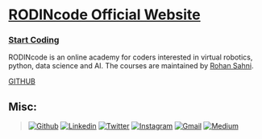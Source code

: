 # [RODINcode Official Website](http://rodincode.github.io)

### [Start Coding](http://rodincode.herokuapp.com)

RODINcode is an online academy for coders interested in virtual robotics, python, data science and AI. 
The courses are maintained by [Rohan Sahni](https://about.me/rohansahni).

[GITHUB](http://github.com/rodincode)

## Misc:

> [![Github](https://img.shields.io/badge/-Github-330c83?style=flat&logo=Github&logoColor=white)](https://github.com/rodincode)
> [![Linkedin](https://img.shields.io/badge/-LinkedIn-330c83?style=flat&logo=Linkedin&logoColor=white)](https://www.linkedin.com/in/rodincode)
> [![Twitter](https://img.shields.io/badge/-Twitter-330c83?style=flat&logo=Twitter&logoColor=white)](https://twitter.com/rodincode)
> [![Instagram](https://img.shields.io/badge/-Instagram-330c83?style=flat&labelColor=330c83&logo=instagram&logoColor=white)](https://www.instagram.com/rodin_code/)
> [![Gmail](https://img.shields.io/badge/-Gmail-330c83?style=flat&logo=Gmail&logoColor=white)](mailto:rodincode@gmail.com)
> [![Medium](https://img.shields.io/badge/-Medium-330c83?style=flat&logo=Medium&logoColor=white)](https://medium.com/rodincode)

